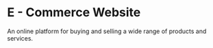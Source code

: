 # E - Commerce Website
An online platform for buying and selling a wide range of products and services.
